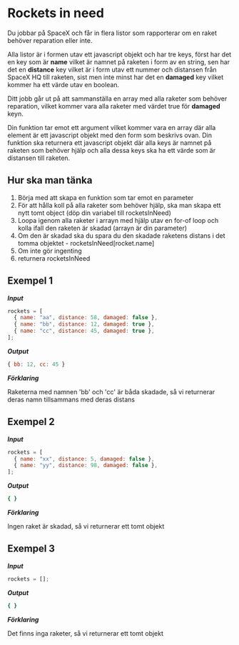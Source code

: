 # Rockets in need

Du jobbar på SpaceX och får in flera listor som rapporterar om en raket behöver reparation eller inte.

Alla listor är i formen utav ett javascript objekt och har tre keys, först har det en key som är **name** vilket är namnet på raketen i form av en string, sen har det en **distance** key vilket är i form utav ett nummer och distansen från SpaceX HQ till raketen, sist men inte minst har det en **damaged** key vilket kommer ha ett värde utav en boolean.

Ditt jobb går ut på att sammanställa en array med alla raketer som behöver reparation, vilket kommer vara alla raketer med värdet true för **damaged** keyn.

Din funktion tar emot ett argument vilket kommer vara en array där alla element är ett javascript objekt med den form som beskrivs ovan. Din funktion ska returnera ett javascript objekt där alla keys är namnet på raketen som behöver hjälp och alla dessa keys ska ha ett värde som är distansen till raketen.

## Hur ska man tänka

1. Börja med att skapa en funktion som tar emot en parameter
2. För att hålla koll på alla raketer som behöver hjälp, ska man skapa ett nytt tomt object (döp din variabel till rocketsInNeed)
3. Loopa igenom alla raketer i arrayn med hjälp utav en for-of loop och kolla ifall den raketen är skadad (arrayn är din parameter)
4. Om den är skadad ska du spara du den skadade raketens distans i det tomma objektet - rocketsInNeed[rocket.name]
5. Om inte gör ingenting
6. returnera rocketsInNeed

## Exempel 1

**_Input_**

```js
rockets = [
  { name: "aa", distance: 58, damaged: false },
  { name: "bb", distance: 12, damaged: true },
  { name: "cc", distance: 45, damaged: true },
];
```

**_Output_**

```js
{ bb: 12, cc: 45 }
```

**_Förklaring_**

Raketerna med namnen 'bb' och 'cc' är båda skadade, så vi returnerar deras namn tillsammans med deras distans

## Exempel 2

**_Input_**

```js
rockets = [
  { name: "xx", distance: 5, damaged: false },
  { name: "yy", distance: 98, damaged: false },
];
```

**_Output_**

```bash
{ }
```

**_Förklaring_**

Ingen raket är skadad, så vi returnerar ett tomt objekt

## Exempel 3

**_Input_**

```js
rockets = [];
```

**_Output_**

```bash
{ }
```

**_Förklaring_**

Det finns inga raketer, så vi returnerar ett tomt objekt
